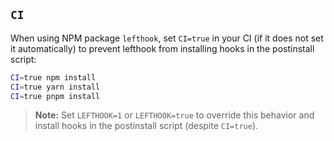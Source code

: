 ## `CI`

When using NPM package `lefthook`, set `CI=true` in your CI (if it does not set it automatically) to prevent lefthook from installing hooks in the postinstall script:

```bash
CI=true npm install
CI=true yarn install
CI=true pnpm install
```

> **Note:** Set `LEFTHOOK=1` or `LEFTHOOK=true` to override this behavior and install hooks in the postinstall script (despite `CI=true`).

